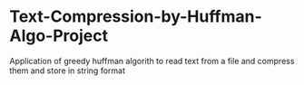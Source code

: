 # Text-Compression-by-Huffman-Algo-Project
 Application of greedy huffman algorith to read text from a file and compress them and store in string format
